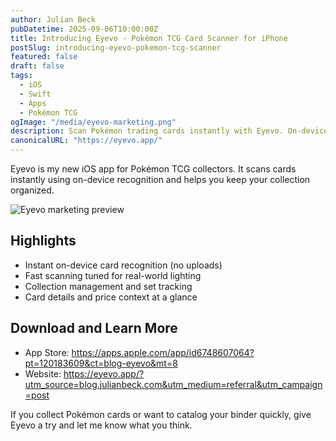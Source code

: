 ```yaml
---
author: Julian Beck
pubDatetime: 2025-09-06T10:00:00Z
title: Introducing Eyevo - Pokémon TCG Card Scanner for iPhone
postSlug: introducing-eyevo-pokemon-tcg-scanner
featured: false
draft: false
tags:
  - iOS
  - Swift
  - Apps
  - Pokémon TCG
ogImage: "/media/eyevo-marketing.png"
description: Scan Pokémon trading cards instantly with Eyevo. On-device recognition, collection tracking, and fast performance for TCG collectors.
canonicalURL: "https://eyevo.app/"
---
```


Eyevo is my new iOS app for Pokémon TCG collectors. It scans cards instantly using on-device recognition and helps you keep your collection organized.

![Eyevo marketing preview](/media/eyevo-marketing.png)

## Highlights

- Instant on-device card recognition (no uploads)
- Fast scanning tuned for real-world lighting
- Collection management and set tracking
- Card details and price context at a glance

## Download and Learn More

- App Store: https://apps.apple.com/app/id6748607064?pt=120183609&ct=blog-eyevo&mt=8
- Website: https://eyevo.app/?utm_source=blog.julianbeck.com&utm_medium=referral&utm_campaign=post

If you collect Pokémon cards or want to catalog your binder quickly, give Eyevo a try and let me know what you think.
